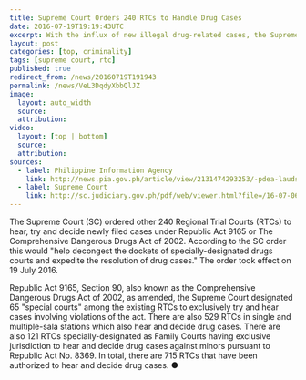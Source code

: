 ```yaml
---
title: Supreme Court Orders 240 RTCs to Handle Drug Cases
date: 2016-07-19T19:19:43UTC
excerpt: With the influx of new illegal drug-related cases, the Supreme Court ordered 240 Regional Trial Courts to hear, try and decide newly filed cases under Republic Act 9165 or The Comprehensive Dangerous Drugs Act of 2002.
layout: post
categories: [top, criminality]
tags: [supreme court, rtc]
published: true
redirect_from: /news/20160719T191943
permalink: /news/VeL3DqdyXbbQlJZ
image:
  layout: auto_width
  source: 
  attribution: 
video:
  layout: [top | bottom]
  source: 
  attribution: 
sources:
  - label: Philippine Information Agency
    link: http://news.pia.gov.ph/article/view/2131474293253/-pdea-lauds-sc-for-additional-240-rtcs-to-handle-drug-cases-nationwide
  - label: Supreme Court
    link: http://sc.judiciary.gov.ph/pdf/web/viewer.html?file=/16-07-06-SC.pdf
---
```


The Supreme Court (SC) ordered other 240 Regional Trial Courts (RTCs) to hear, try and decide newly filed cases under Republic Act 9165 or The Comprehensive Dangerous Drugs Act of 2002. According to the SC order this would "help decongest the dockets of specially-designated drugs courts and expedite the resolution of drug cases." The order took effect on 19 July 2016.

Republic Act 9165, Section 90, also known as the Comprehensive Dangerous Drugs Act of 2002, as amended, the Supreme Court designated 65 "special courts" among the existing RTCs to exclusively try and hear cases involving violations of the act.
There are also 529 RTCs in single and multiple-sala stations which also hear and decide drug cases.
There are also 121 RTCs specially-designated as Family Courts having exclusive jurisdiction to hear and decide drug cases against minors pursuant to Republic Act No. 8369.
In total, there are 715 RTCs that have been authorized to hear and decide drug cases.
&#x25cf;


